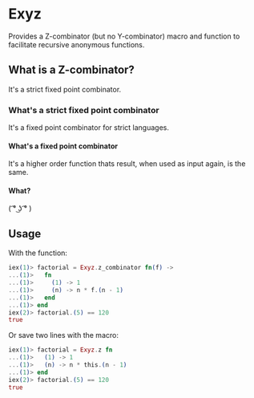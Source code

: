 # Exyz

Provides a Z-combinator (but no Y-combinator) macro and function to facilitate
recursive anonymous functions.

## What is a Z-combinator?
It's a strict fixed point combinator.

### What's a strict fixed point combinator
It's a fixed point combinator for strict languages.

#### What's a fixed point combinator
It's a higher order function thats result, when used as input again, is the same.

#### What?
( ͡° ͜ʖ ͡° )

## Usage
With the function:
```elixir
iex(1)> factorial = Exyz.z_combinator fn(f) ->
...(1)>   fn
...(1)>     (1) -> 1
...(1)>     (n) -> n * f.(n - 1)
...(1)>   end
...(1)> end
iex(2)> factorial.(5) == 120
true
```

Or save two lines with the macro:
```elixir
iex(1)> factorial = Exyz.z fn
...(1)>   (1) -> 1
...(1)>   (n) -> n * this.(n - 1)
...(1)> end
iex(2)> factorial.(5) == 120
true
```
